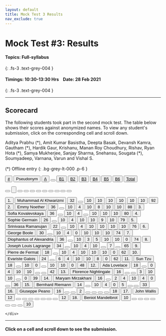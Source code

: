 ```yaml
---
layout: default
title: Mock Test 3 Results
nav_exclude: true
---
```



#  Mock Test #3: Results

#### Topics: Full-syllabus
{: .fs-3 .text-grey-004 }

#### Timings: 10:30-13:30 Hrs &nbsp;&nbsp;  Date: 28 Feb 2021
{: .fs-3 .text-grey-004 }

---



## Scorecard


The following students took part in the second mock test. The table below shows their scores against anonymized names. To view any
student's submission, click on the corresponding cell and scroll down.


Aditya Prabhu (\*), Amit Kumar Basistha, Deepta Basak, Devansh Kamra,
Gautham (\*), Hardik Gaur, Krishanu, Manan Roy Choudhury, Rishav, Ryan Hota (\*),
Samya Mukherjee, Sanjay Sharma, Snehansu, Sougata (\*), Soumyadeep, Varnana, Varun and Vishal S.<br><br>
(\*) Offline entry
{: .bg-grey-lt-000 .p-6 }




  <div class="markpalette">
      <div class="markpalette-keys">

<button class="markbutton white"><u>#</u></button>
<input type="button" class="markbutton white" value="Pseudonym"/>
<button class="markbutton white" ><u>A</u></button>
<button class="button white"></button>
<button class="markbutton white" ><u>B1</u></button>
<button class="markbutton white" ><u>B2</u></button>
<button class="markbutton white" ><u>B3</u></button>
<button class="markbutton white" ><u>B4</u></button>
<button class="markbutton white" ><u>B5</u></button>
<button class="markbutton white" ><u>B6</u></button>
<button class="markbutton white" ><u>Total</u></button>

<button class="markbutton white"></button>
<input type="button" class="markbutton white" value=""/>
<button class="markbutton white" ></button>
<button class="button white"></button>
<button class="markbutton white" ></button>
<button class="markbutton white" ></button>
<button class="markbutton white" ></button>
<button class="markbutton white" ></button>
<button class="markbutton white" ></button>
<button class="markbutton white" ></button>
<button class="markbutton white" ></button>



<button class="markbutton rank">1. </button>
<input type="button" class="markbutton white" value="Muhammad Al Khwarizmi"/>
<button class="markbutton blank" onclick = "markdisplay('Muhammad_Al_Khwarizmi/PartA',3)">32</button>
<button class="button white"></button>
<button class="markbutton right" onclick = "markdisplay('Muhammad_Al_Khwarizmi/B1',3)">10</button>
<button class="markbutton right" onclick = "markdisplay('Muhammad_Al_Khwarizmi/B2',3)">10</button>
<button class="markbutton right" onclick = "markdisplay('Muhammad_Al_Khwarizmi/B3',3)">10</button>
<button class="markbutton right" onclick = "markdisplay('Muhammad_Al_Khwarizmi/B4',3)">10</button>
<button class="markbutton right" onclick = "markdisplay('Muhammad_Al_Khwarizmi/B5',3)">10</button>
<button class="markbutton right" onclick = "markdisplay('Muhammad_Al_Khwarizmi/B6',3)">10</button>
<button class="markbutton total">92</button>
<button class="markbutton rank">2. </button>
<input type="button" class="markbutton white" value="Emmy Noether"/>
<button class="markbutton blank" onclick = "markdisplay('Emmy_Noether/PartA',3)">36</button>
<button class="button white"></button>
<button class="markbutton right" onclick = "markdisplay('Emmy_Noether/B1',3)">10</button>
<button class="markbutton right" onclick = "markdisplay('Emmy_Noether/B2',3)">4</button>
<button class="markbutton right" onclick = "markdisplay('Emmy_Noether/B3',3)">10</button>
<button class="markbutton right" onclick = "markdisplay('Emmy_Noether/B4',3)">8</button>
<button class="markbutton right" onclick = "markdisplay('Emmy_Noether/B5',3)">10</button>
<button class="markbutton right" onclick = "markdisplay('Emmy_Noether/B6',3)">10</button>
<button class="markbutton total">88</button>
<button class="markbutton rank">3. </button>
<input type="button" class="markbutton white" value="Sofia Kovalevskaya"/>
<button class="markbutton blank" onclick = "markdisplay('Sofia_Kovalevskaya/PartA',3)">36</button>
<button class="button white"></button>
<button class="markbutton right" onclick = "markdisplay('Sofia_Kovalevskaya/B1',3)">10</button>
<button class="markbutton right" onclick = "markdisplay('Sofia_Kovalevskaya/B2',3)">4</button>
<button class="button blank"></button>
<button class="markbutton right" onclick = "markdisplay('Sofia_Kovalevskaya/B4',3)">10</button>
<button class="markbutton right" onclick = "markdisplay('Sofia_Kovalevskaya/B5',3)">10</button>
<button class="markbutton right" onclick = "markdisplay('Sofia_Kovalevskaya/B6',3)">10</button>
<button class="markbutton total">80</button>
<button class="markbutton rank">4. </button>
<input type="button" class="markbutton white" value="Sophie Germain"/>
<button class="markbutton blank" onclick = "markdisplay('Sophie_Germain/PartA',3)">26</button>
<button class="button white"></button>
<button class="markbutton right" onclick = "markdisplay('Sophie_Germain/B1',3)">10</button>
<button class="markbutton right" onclick = "markdisplay('Sophie_Germain/B2',3)">4</button>
<button class="markbutton right" onclick = "markdisplay('Sophie_Germain/B3',3)">10</button>
<button class="markbutton right" onclick = "markdisplay('Sophie_Germain/B4',3)">10</button>
<button class="markbutton right" onclick = "markdisplay('Sophie_Germain/B5',3)">9</button>
<button class="markbutton right" onclick = "markdisplay('Sophie_Germain/B6',3)">10</button>
<button class="markbutton total">79</button>
<button class="markbutton rank">5. </button>
<input type="button" class="markbutton white" value="Srinivasa Ramanujan"/>
<button class="markbutton blank" onclick = "markdisplay('Srinivasa_Ramanujan/PartA',3)">22</button>
<button class="button white"></button>
<button class="markbutton right" onclick = "markdisplay('Srinivasa_Ramanujan/B1',3)">10</button>
<button class="markbutton right" onclick = "markdisplay('Srinivasa_Ramanujan/B2',3)">4</button>
<button class="markbutton right" onclick = "markdisplay('Srinivasa_Ramanujan/B3',3)">10</button>
<button class="markbutton right" onclick = "markdisplay('Srinivasa_Ramanujan/B4',3)">10</button>
<button class="markbutton right" onclick = "markdisplay('Srinivasa_Ramanujan/B5',3)">10</button>
<button class="markbutton right" onclick = "markdisplay('Srinivasa_Ramanujan/B6',3)">10</button>
<button class="markbutton total">76</button>
<button class="markbutton rank">6. </button>
<input type="button" class="markbutton white" value="George Boole"/>
<button class="markbutton blank" onclick = "markdisplay('George_Boole/PartA',3)">30</button>
<button class="button white"></button>
<button class="markbutton right" onclick = "markdisplay('George_Boole/B1',3)">10</button>
<button class="markbutton right" onclick = "markdisplay('George_Boole/B2',3)">4</button>
<button class="markbutton wrong" onclick = "markdisplay('George_Boole/B3',3)">0</button>
<button class="markbutton right" onclick = "markdisplay('George_Boole/B4',3)">10</button>
<button class="markbutton right" onclick = "markdisplay('George_Boole/B5',3)">10</button>
<button class="markbutton right" onclick = "markdisplay('George_Boole/B6',3)">10</button>
<button class="markbutton total">74</button>
<button class="markbutton rank">7. </button>
<input type="button" class="markbutton white" value="Diophantus of Alexandria"/>
<button class="markbutton blank" onclick = "markdisplay('Diophantus_of_Alexandria/PartA',3)">36</button>
<button class="button white"></button>
<button class="markbutton right" onclick = "markdisplay('Diophantus_of_Alexandria/B1',3)">10</button>
<button class="markbutton wrong" onclick = "markdisplay('Diophantus_of_Alexandria/B2',3)">3</button>
<button class="markbutton right" onclick = "markdisplay('Diophantus_of_Alexandria/B3',3)">5</button>
<button class="markbutton right" onclick = "markdisplay('Diophantus_of_Alexandria/B4',3)">10</button>
<button class="markbutton right" onclick = "markdisplay('Diophantus_of_Alexandria/B5',3)">10</button>
<button class="markbutton wrong" onclick = "markdisplay('Diophantus_of_Alexandria/B6',3)">0</button>
<button class="markbutton total">74</button>
<button class="markbutton rank">8. </button>
<input type="button" class="markbutton white" value="Joseph Louis Lagrange"/>
<button class="markbutton blank" onclick = "markdisplay('Joseph_Louis_Lagrange/PartA',3)">34</button>
<button class="button white"></button>
<button class="markbutton right" onclick = "markdisplay('Joseph_Louis_Lagrange/B1',3)">10</button>
<button class="markbutton right" onclick = "markdisplay('Joseph_Louis_Lagrange/B2',3)">4</button>
<button class="markbutton right" onclick = "markdisplay('Joseph_Louis_Lagrange/B3',3)">10</button>
<button class="button blank"></button>
<button class="markbutton right" onclick = "markdisplay('Joseph_Louis_Lagrange/B5',3)">7</button>
<button class="button blank"></button>
<button class="markbutton total">65</button>
<button class="markbutton rank">9. </button>
<input type="button" class="markbutton white" value="Pierre de Fermat"/>
<button class="markbutton blank" onclick = "markdisplay('Pierre_de_Fermat/PartA',3)">18</button>
<button class="button white"></button>
<button class="markbutton right" onclick = "markdisplay('Pierre_de_Fermat/B1',3)">10</button>
<button class="markbutton right" onclick = "markdisplay('Pierre_de_Fermat/B2',3)">4</button>
<button class="markbutton right" onclick = "markdisplay('Pierre_de_Fermat/B3',3)">10</button>
<button class="markbutton right" onclick = "markdisplay('Pierre_de_Fermat/B4',3)">10</button>
<button class="markbutton right" onclick = "markdisplay('Pierre_de_Fermat/B5',3)">10</button>
<button class="markbutton wrong" onclick = "markdisplay('Pierre_de_Fermat/B6',3)">0</button>
<button class="markbutton total">62</button>
<button class="markbutton rank">10. </button>
<input type="button" class="markbutton white" value="Evariste Galois"/>
<button class="markbutton blank" onclick = "markdisplay('Evariste_Galois/PartA',3)">24</button>
<button class="button white"></button>
<button class="markbutton right" onclick = "markdisplay('Evariste_Galois/B1',3)">6</button>
<button class="markbutton right" onclick = "markdisplay('Evariste_Galois/B2',3)">4</button>
<button class="markbutton right" onclick = "markdisplay('Evariste_Galois/B3',3)">10</button>
<button class="markbutton right" onclick = "markdisplay('Evariste_Galois/B4',3)">10</button>
<button class="markbutton right" onclick = "markdisplay('Evariste_Galois/B5',3)">8</button>
<button class="markbutton wrong" onclick = "markdisplay('Evariste_Galois/B6',3)">0</button>
<button class="markbutton total">62</button>
<button class="markbutton rank">11. </button>
<input type="button" class="markbutton white" value="Sun Tzu"/>
<button class="markbutton blank" onclick = "markdisplay('Sun_Tzu/PartA',3)">18</button>
<button class="button white"></button>
<button class="markbutton right" onclick = "markdisplay('Sun_Tzu/B1',3)">10</button>
<button class="markbutton wrong" onclick = "markdisplay('Sun_Tzu/B2',3)">0</button>
<button class="button blank"></button>
<button class="markbutton right" onclick = "markdisplay('Sun_Tzu/B4',3)">10</button>
<button class="markbutton right" onclick = "markdisplay('Sun_Tzu/B5',3)">10</button>
<button class="markbutton wrong" onclick = "markdisplay('Sun_Tzu/B6',3)">0</button>
<button class="markbutton total">48</button>
<button class="markbutton rank">12. </button>
<input type="button" class="markbutton white" value="Ada Lovelace"/>
<button class="markbutton blank" onclick = "markdisplay('Ada_Lovelace/PartA',3)">18</button>
<button class="button white"></button>
<button class="markbutton wrong" onclick = "markdisplay('Ada_Lovelace/B1',3)">0</button>
<button class="markbutton right" onclick = "markdisplay('Ada_Lovelace/B2',3)">4</button>
<button class="markbutton right" onclick = "markdisplay('Ada_Lovelace/B3',3)">10</button>
<button class="markbutton right" onclick = "markdisplay('Ada_Lovelace/B4',3)">10</button>
<button class="button blank"></button>
<button class="button blank"></button>
<button class="markbutton total">42</button>
<button class="markbutton rank">13. </button>
<input type="button" class="markbutton white" value="Florence Nightingale"/>
<button class="markbutton blank" onclick = "markdisplay('Florence_Nightingale/PartA',3)">16</button>
<button class="button white"></button>
<button class="button blank"></button>
<button class="markbutton wrong" onclick = "markdisplay('Florence_Nightingale/B2',3)">3</button>
<button class="markbutton right" onclick = "markdisplay('Florence_Nightingale/B3',3)">10</button>
<button class="markbutton right" onclick = "markdisplay('Florence_Nightingale/B4',3)">10</button>
<button class="button blank"></button>
<button class="markbutton wrong" onclick = "markdisplay('Florence_Nightingale/B6',3)">0</button>
<button class="markbutton total">39</button>
<button class="markbutton rank">14. </button>
<input type="button" class="markbutton white" value="Maryam Mirzakhani"/>
<button class="markbutton blank" onclick = "markdisplay('Maryam_Mirzakhani/PartA',3)">16</button>
<button class="button white"></button>
<button class="markbutton wrong" onclick = "markdisplay('Maryam_Mirzakhani/B1',3)">2</button>
<button class="markbutton right" onclick = "markdisplay('Maryam_Mirzakhani/B2',3)">4</button>
<button class="markbutton right" onclick = "markdisplay('Maryam_Mirzakhani/B3',3)">10</button>
<button class="markbutton right" onclick = "markdisplay('Maryam_Mirzakhani/B4',3)">4</button>
<button class="markbutton wrong" onclick = "markdisplay('Maryam_Mirzakhani/B5',3)">0</button>
<button class="button blank"></button>
<button class="markbutton total">36</button>
<button class="markbutton rank">15. </button>
<input type="button" class="markbutton white" value="Bernhard Riemann"/>
<button class="markbutton blank" onclick = "markdisplay('Bernhard_Riemann/PartA',3)">14</button>
<button class="button white"></button>
<button class="markbutton right" onclick = "markdisplay('Bernhard_Riemann/B1',3)">10</button>
<button class="markbutton right" onclick = "markdisplay('Bernhard_Riemann/B2',3)">4</button>
<button class="markbutton wrong" onclick = "markdisplay('Bernhard_Riemann/B3',3)">0</button>
<button class="markbutton right" onclick = "markdisplay('Bernhard_Riemann/B4',3)">5</button>
<button class="button blank"></button>
<button class="button blank"></button>
<button class="markbutton total">33</button>
<button class="markbutton rank">16. </button>
<input type="button" class="markbutton white" value="Giuseppe Peano"/>
<button class="markbutton blank" onclick = "markdisplay('Giuseppe_Peano/PartA',3)">16</button>
<button class="button white"></button>
<button class="button blank"></button>
<button class="markbutton wrong" onclick = "markdisplay('Giuseppe_Peano/B2',3)">2</button>
<button class="button blank"></button>
<button class="button blank"></button>
<button class="button blank"></button>
<button class="button blank"></button>
<button class="markbutton total">18</button>
<button class="markbutton rank">17. </button>
<input type="button" class="markbutton white" value="John Wallis"/>
<button class="markbutton blank" onclick = "markdisplay('John_Wallis/PartA',3)">12</button>
<button class="button white"></button>
<button class="button blank"></button>
<button class="button blank"></button>
<button class="button blank"></button>
<button class="button blank"></button>
<button class="button blank"></button>
<button class="button blank"></button>
<button class="markbutton total">12</button>
<button class="markbutton rank">18. </button>
<input type="button" class="markbutton white" value="Beniot Mandelbrot"/>
<button class="markbutton blank" onclick = "markdisplay('Beniot_Mandelbrot/PartA',3)">10</button>
<button class="button white"></button>
<button class="button blank"></button>
<button class="button blank"></button>
<button class="button blank"></button>
<button class="button blank"></button>
<button class="button blank"></button>
<button class="button blank"></button>
<button class="markbutton total">10</button>





    </div>
</div>


<hr>

<div style="min-height:2px" id="themarktext">
<h4>Click on a cell and scroll down to see the submission.</h4>
</div>





